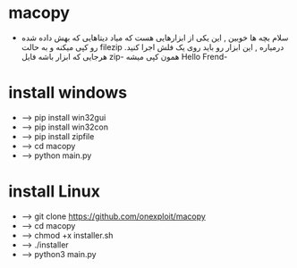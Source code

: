 # macopy

- سلام بچه ها خوبین , این یکی از ابزارهایی هست که میاد دیتاهایی  که بهش داده  شده
رو کپی میکنه و به حالت filezip 
درمیاره , این ابزار رو باید روی یک فلش اجرا کنید.
هرجایی که ابزار باشه فایل zip-
همون کپی میشه
Hello Frend-

# install windows
- --> pip install win32gui
- --> pip install win32con
- --> pip install zipfile
- --> cd macopy
- --> python main.py

# install Linux
- --> git clone https://github.com/onexploit/macopy
- --> cd macopy
- --> chmod +x installer.sh
- --> ./installer
- --> python3 main.py
